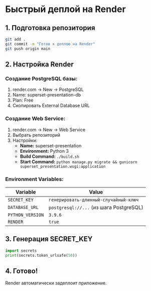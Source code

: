 # Быстрый деплой на Render

## 1. Подготовка репозитория
```bash
git add .
git commit -m "Готов к деплою на Render"
git push origin main
```

## 2. Настройка Render

### Создание PostgreSQL базы:
1. render.com → New → PostgreSQL
2. Name: superset-presentation-db
3. Plan: Free
4. Скопировать External Database URL

### Создание Web Service:
1. render.com → New → Web Service
2. Выбрать репозиторий
3. Настройки:
   - **Name:** superset-presentation
   - **Environment:** Python 3
   - **Build Command:** `./build.sh`
   - **Start Command:** `python manage.py migrate && gunicorn superset_presentation.wsgi:application`

### Environment Variables:
| Variable | Value |
|----------|-------|
| `SECRET_KEY` | `генерировать-длинный-случайный-ключ` |
| `DATABASE_URL` | `postgresql://...` (из шага PostgreSQL) |
| `PYTHON_VERSION` | `3.9.6` |
| `RENDER` | `true` |

## 3. Генерация SECRET_KEY
```python
import secrets
print(secrets.token_urlsafe(50))
```

## 4. Готово! 
Render автоматически задеплоит приложение.